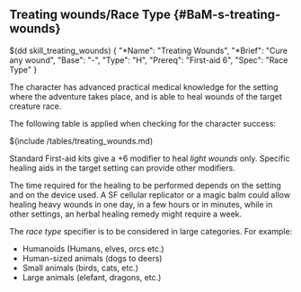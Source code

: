 ## Treating wounds/Race Type {#BaM-s-treating-wounds}

$(dd skill_treating_wounds)
{ 
  "*Name": "Treating Wounds",
  "*Brief": "Cure any wound",
  "Base": "-",
  "Type": "H",
  "Prereq": "First-aid 6",
  "Spec": "Race Type"
}

The character has advanced practical medical knowledge for the setting
where the adventure takes place, and is able to heal wounds of the target
creature race. 

The following table is applied when checking for the character success:

$(include /tables/treating_wounds.md)

Standard First-aid kits give a +6 modifier to heal *light wounds* only. 
Specific healing aids in the target setting can provide other modifiers.

The time required for the healing to be performed depends on the setting
and on the device used. A SF cellular replicator or a magic balm could
allow healing heavy wounds in one day, in a few hours or in minutes,
while in other settings, an herbal healing remedy might require a week.

The *race type* specifier is to be considered in large categories. For
example:
* Humanoids (Humans, elves, orcs etc.)
* Human-sized animals (dogs to deers)
* Small animals (birds, cats, etc.)
* Large animals (elefant, dragons, etc.)


